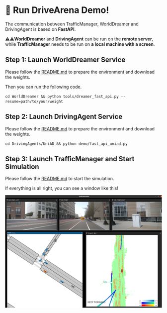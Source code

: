 #  🤩 Run DriveArena Demo!

The communication between TrafficManager, WorldDreamer and DrivingAgent is based on **FastAPI**. 

⚠️⚠️**WorldDreamer** and **DrivingAgent** can be run on the **remote server**, while **TrafficManager** needs to be run on **a local machine with a screen**.

## Step 1: Launch WorldDreamer Service
Please follow the [README.md](../WorldDreamer/README.md) to prepare the environment and download the weights.

Then you can run the following code.
```shell
cd WorldDreamer && python tools/dreamer_fast_api.py --resume=path/to/your/weight
```

## Step 2: Launch DrivingAgent Service
Please follow the [README.md](../DrivingAgents/UniAD/README.md) to prepare the environment and download the weights.

```shell
cd DrivingAgents/UniAD && python demo/fast_api_uniad.py
```

## Step 3: Launch TrafficManager and Start Simulation
Please follow the [README.md](../TrafficManager/README.md) to start the simulation.

If everything is all right, you can see a window like this!

![alt text](../assets/simulation.png)